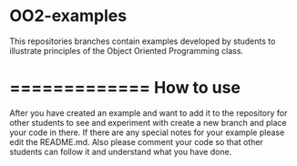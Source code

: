 OO2-examples
============

This repositories branches contain examples developed by students to illustrate principles of the Object Oriented Programming class.

=============
How to use
=============
After you have created an example and want to add it to the repository for other students to see and experiment with create a new branch and place your code in there.  If there are any special notes for your example please edit the README.md.  Also please comment your code so that other students can follow it and understand what you have done.
